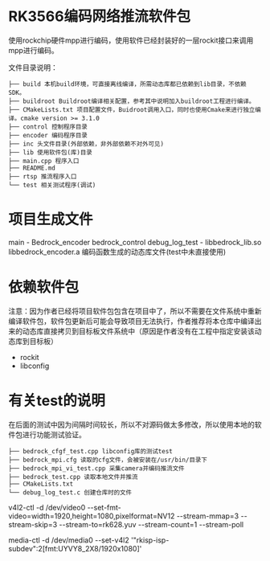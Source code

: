<!--
 * @Description: 
 * @Version: 2.0
 * @Autor: Bedrock
 * @Date: 2022-03-20 12:00:00
 * @LastEditors: Bedrock
 * @LastEditTime: 2022-03-26 00:16:55
 * @Author: Bedrock
 * @FilePath: /bedrock_encoder/README.md
 * 版权声明
-->
# RK3566编码网络推流软件包
使用rockchip硬件mpp进行编码，使用软件已经封装好的一层rockit接口来调用mpp进行编码。


文件目录说明：
```
├── build 本机build环境，可直接离线编译，所需动态库都已依赖到lib目录，不依赖SDK。
├── buildroot Buildroot编译相关配置，参考其中说明加入buildroot工程进行编译。
├── CMakeLists.txt 项目配置文件，Buidroot调用入口，同时也使用Cmake来进行独立编译。cmake version >= 3.1.0
├── control 控制程序目录
├── encoder 编码程序目录
├── inc 头文件目录(外部依赖，非外部依赖不对外可见)
├── lib 使用软件包(库)目录
├── main.cpp 程序入口
├── README.md
├── rtsp 推流程序入口
└── test 相关测试程序(调试)
```

# 项目生成文件
main - Bedrock_encoder
bedrock_control debug_log_test - libbedrock_lib.so
libbedrock_encoder.a 编码函数生成的动态库文件(test中未直接使用)


# 依赖软件包
注意：因为作者已经将项目软件包包含在项目中了，所以不需要在文件系统中重新编译软件包，软件包更新后可能会导致项目无法执行，作者推荐将本仓库中编译出来的动态库直接拷贝到目标板文件系统中（原因是作者没有在工程中指定安装该动态库到目标板）
- rockit
- libconfig

# 有关test的说明
在后面的测试中因为间隔时间较长，所以不对源码做太多修改，所以使用本地的软件包进行功能测试验证。
```
├── bedrock_cfgf_test.cpp libconfig库的测试test
├── bedrock_mpi.cfg 读取的cfg文件，会被安装在/usr/bin/目录下
├── bedrock_mpi_vi_test.cpp 采集camera并编码推流文件
├── bedrock_test.cpp 读取本地文件并推流
├── CMakeLists.txt
└── debug_log_test.c 创建仓库时的文件
```

v4l2-ctl -d /dev/video0 --set-fmt-video=width=1920,height=1080,pixelformat=NV12  --stream-mmap=3 --stream-skip=3 --stream-to=rk628.yuv --stream-count=1 --stream-poll

media-ctl -d /dev/media0 --set-v4l2 '"rkisp-isp-subdev":2[fmt:UYVY8_2X8/1920x1080]'